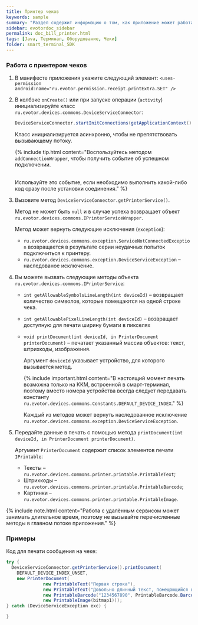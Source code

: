```yaml
---
title: Принтер чеков
keywords: sample
summary: "Раздел содержит информацию о том, как приложение может работать с принтером чеков."
sidebar: evotordoc_sidebar
permalink: doc_bill_printer.html
tags: [Java, Терминал, Оборудование, Чеки]
folder: smart_terminal_SDK
---
```


### Работа с принтером чеков

1. В манифесте приложения укажите следующий элемент:
    `<uses-permission android:name="ru.evotor.permission.receipt.printExtra.SET" />`

2. В колбэке `onCreate()` или при запуске операции (`activity`) инициализируйте класс `ru.evotor.devices.commons.DeviceServiceConnector`:

   ```java
   DeviceServiceConnector.startInitConnections(getApplicationContext());
   ```

   Класс инициализируется асинхронно, чтобы не препятствовать вызывающему потоку.

   {% include tip.html content="Воспользуйтесь методом `addConnectionWrapper`, чтобы получить событие об успешном подключении. <br/><br/>

   Используйте это событие, если необходимо выполнить какой-либо код сразу после установки соединения." %}

3. Вызовите метод `DeviceServiceConnector.getPrinterService()`.

    Метод не может быть `null` и в случае успеха возвращает объект `ru.evotor.devices.commons.IPrinterServiceWrapper`.

    Метод может вернуть следующие исключения (`exception`):

      * `ru.evotor.devices.commons.exception.ServiceNotConnectedException` возвращается в результате серии неудачных попыток подключиться к принтеру.
      * `ru.evotor.devices.commons.exception.DeviceServiceException` – наследованое исключение.

4. Вы можете вызвать следующие методы объекта `ru.evotor.devices.commons.IPrinterService`:

    * `int getAllowableSymbolsLineLength(int deviceId)` – возвращает количество символов, которые помещаются на одной строке чека.
    * `int getAllowablePixelLineLength(int deviceId)` – возвращает доступную для печати ширину бумаги в пикселях
    * `void printDocument(int deviceId, in PrinterDocument printerDocument)` – печатает указанный массив объектов: текст, штрихкоды, изображения.

        Аргумент `deviceId` указывает устройство, для которого вызывается метод.

        {% include important.html content="В настоящий момент печать возможна только на ККМ, встроенной в смарт-терминал, поэтому вместо номера устройства всегда следует передавать константу `ru.evotor.devices.commons.Constants.DEFAULT_DEVICE_INDEX`." %}

        Каждый из методов может вернуть наследованное исключение `ru.evotor.devices.commons.exception.DeviceServiceException`.

5. Передайте данные в печать с помощью метода `printDocument(int deviceId, in PrinterDocument printerDocument)`.

    Аргумент `PrinterDocument` содержит список элементов печати `IPrintable`:

    * Тексты – `ru.evotor.devices.commons.printer.printable.PrintableText`;
    * Штрихкоды – `ru.evotor.devices.commons.printer.printable.PrintableBarcode`;
    * Картинки – `ru.evotor.devices.commons.printer.printable.PrintableImage`.

{% include note.html content="Работа с удалённым сервисом может занимать длительное время, поэтому не вызывайте перечисленные методы в главном потоке приложения." %}

### Примеры

Код для печати сообщения на чеке:

```java
try {
  DeviceServiceConnector.getPrinterService().printDocument(
    DEFAULT_DEVICE_INDEX_UNSET,
    new PrinterDocument(
              new PrintableText("Первая строка"),
              new PrintableText("Довольно длинный текст, помещающийся лишь на несколько строк"),
              new PrintableBarcode("1234567890", PrintableBarcode.BarcodeType.CODE39),
              new PrintableImage(bitmap1)));
} catch (DeviceServiceException exc) {

}
```
